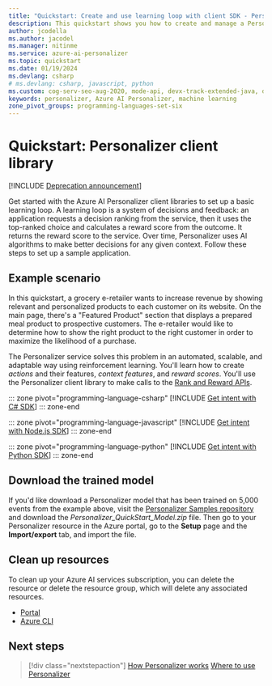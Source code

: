 ```yaml
---
title: "Quickstart: Create and use learning loop with client SDK - Personalizer"
description: This quickstart shows you how to create and manage a Personalizer learning loop using the client library.
author: jcodella
ms.author: jacodel
ms.manager: nitinme
ms.service: azure-ai-personalizer
ms.topic: quickstart
ms.date: 01/19/2024
ms.devlang: csharp
# ms.devlang: csharp, javascript, python
ms.custom: cog-serv-seo-aug-2020, mode-api, devx-track-extended-java, devx-track-js, devx-track-python
keywords: personalizer, Azure AI Personalizer, machine learning
zone_pivot_groups: programming-languages-set-six
---
```


# Quickstart: Personalizer client library

[!INCLUDE [Deprecation announcement](includes/deprecation.md)]

Get started with the Azure AI Personalizer client libraries to set up a basic learning loop. A learning loop is a system of decisions and feedback: an application requests a decision ranking from the service, then it uses the top-ranked choice and calculates a reward score from the outcome. It returns the reward score to the service. Over time, Personalizer uses AI algorithms to  make better decisions for any given context. Follow these steps to set up a sample application.

## Example scenario

In this quickstart, a grocery e-retailer wants to increase revenue by showing relevant and personalized products to each customer on its website. On the main page, there's a "Featured Product" section that displays a prepared meal product to prospective customers. The e-retailer would like to determine how to show the right product to the right customer in order to maximize the likelihood of a purchase.

The Personalizer service solves this problem in an automated, scalable, and adaptable way using reinforcement learning. You'll learn how to create _actions_ and their features, _context features_, and _reward scores_. You'll use the Personalizer client library to make calls to the [Rank and Reward APIs](what-is-personalizer.md#rank-and-reward-apis).

::: zone pivot="programming-language-csharp"
[!INCLUDE [Get intent with C# SDK](./includes/quickstart-sdk-csharp.md)]
::: zone-end

::: zone pivot="programming-language-javascript"
[!INCLUDE [Get intent with Node.js SDK](./includes/quickstart-sdk-nodejs.md)]
::: zone-end

::: zone pivot="programming-language-python"
[!INCLUDE [Get intent with Python SDK](./includes/quickstart-sdk-python.md)]
::: zone-end

## Download the trained model

If you'd like download a Personalizer model that has been trained on 5,000 events from the example above, visit the [Personalizer Samples repository](https://github.com/Azure-Samples/cognitive-services-personalizer-samples/tree/master/quickstarts) and download the _Personalizer_QuickStart_Model.zip_ file. Then go to your Personalizer resource in the Azure portal, go to the **Setup** page and the **Import/export** tab, and import the file.

## Clean up resources

To clean up your Azure AI services subscription, you can delete the resource or delete the resource group, which will delete any associated resources.

* [Portal](../multi-service-resource.md?pivots=azportal#clean-up-resources)
* [Azure CLI](../multi-service-resource.md?pivots=azcli#clean-up-resources)

## Next steps

> [!div class="nextstepaction"]
> [How Personalizer works](how-personalizer-works.md)
> [Where to use Personalizer](where-can-you-use-personalizer.md)
